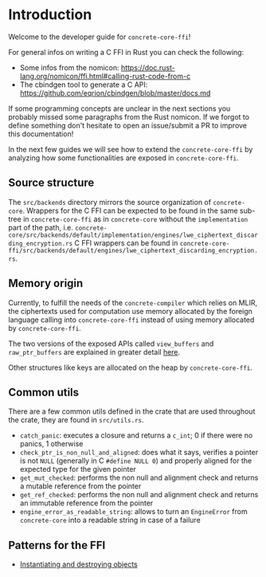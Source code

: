 # Introduction

Welcome to the developer guide for `concrete-core-ffi`!

For general infos on writing a C FFI in Rust you can check the following:

- Some infos from the nomicon: https://doc.rust-lang.org/nomicon/ffi.html#calling-rust-code-from-c
- The cbindgen tool to generate a C API: https://github.com/eqrion/cbindgen/blob/master/docs.md

If some programming concepts are unclear in the next sections you probably missed some paragraphs from the Rust nomicon. If we forgot to define something don't hesitate to open an issue/submit a PR to improve this documentation!

In the next few guides we will see how to extend the `concrete-core-ffi` by analyzing how some functionalities are exposed in `concrete-core-ffi`.

## Source structure

The `src/backends` directory mirrors the source organization of `concrete-core`. Wrappers for the C FFI can be expected to be found in the same sub-tree in `concrete-core-ffi` as in `concrete-core` without the `implementation` part of the path, i.e. `concrete-core/src/backends/default/implementation/engines/lwe_ciphertext_discarding_encryption.rs` C FFI wrappers can be found in `concrete-core-ffi/src/backends/default/engines/lwe_ciphertext_discarding_encryption.rs`.

## Memory origin

Currently, to fulfill the needs of the `concrete-compiler` which relies on MLIR, the ciphertexts used for computation use memory allocated by the foreign language calling into `concrete-core-ffi` instead of using memory allocated by `concrete-core-ffi`.

The two versions of the exposed APIs called `view_buffers` and `raw_ptr_buffers` are explained in greater detail [here](../api/api.md#concrete-core-ffi).

Other structures like keys are allocated on the heap by `concrete-core-ffi`.

## Common utils

There are a few common utils defined in the crate that are used throughout the crate, they are found in `src/utils.rs`.

- `catch_panic`: executes a closure and returns a `c_int`; 0 if there were no panics, 1 otherwise
- `check_ptr_is_non_null_and_aligned`: does what it says, verifies a pointer is not `NULL` (generally in C `#define NULL 0`) and properly aligned for the expected type for the given pointer
- `get_mut_checked`: performs the non null and alignment check and returns a mutable reference from the pointer
- `get_ref_checked`: performs the non null and alignment check and returns an immutable reference from the pointer
- `engine_error_as_readable_string`: allows to turn an `EngineError` from `concrete-core` into a readable string in case of a failure

## Patterns for the FFI

- [Instantiating and destroying objects](../dev/instantiating_and_destroying_objects.md)
